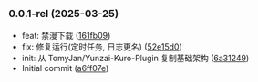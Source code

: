 ## <small>0.0.1-rel (2025-03-25)</small>

* feat: 禁漫下载 ([161fb09](https://github.com/TomyJan/Yunzai-TomyJan-Plugin/commit/161fb09))
* fix: 修复运行(定时任务, 日志更名) ([52e15d0](https://github.com/TomyJan/Yunzai-TomyJan-Plugin/commit/52e15d0))
* init: 从 TomyJan/Yunzai-Kuro-Plugin 复制基础架构 ([6a31249](https://github.com/TomyJan/Yunzai-TomyJan-Plugin/commit/6a31249))
* Initial commit ([a6ff07e](https://github.com/TomyJan/Yunzai-TomyJan-Plugin/commit/a6ff07e))



